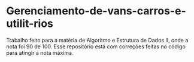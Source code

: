 # Gerenciamento-de-vans-carros-e-utilit-rios
Trabalho feito para a matéria de Algoritmo e Estrutura de Dados II, onde a nota foi 90 de 100. Esse repositório está com correções feitas no código para atingir a nota máxima.
